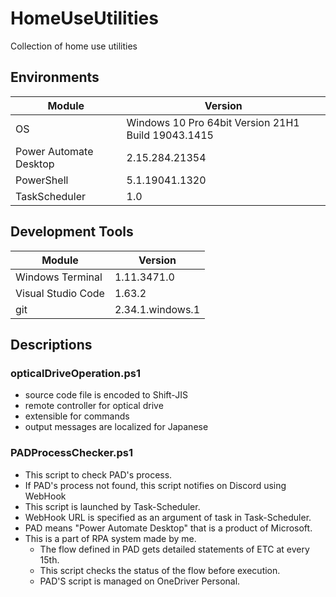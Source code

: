 # HomeUseUtilities
Collection of home use utilities
## Environments
| Module | Version |
----|----
| OS | Windows 10 Pro 64bit Version 21H1 Build 19043.1415 |
| Power Automate Desktop | 2.15.284.21354 |
| PowerShell | 5.1.19041.1320 |
| TaskScheduler | 1.0 |
## Development Tools
| Module | Version |
----|----
| Windows Terminal | 1.11.3471.0 |
| Visual Studio Code | 1.63.2 |
| git | 2.34.1.windows.1 |
## Descriptions
### opticalDriveOperation.ps1
* source code file is encoded to Shift-JIS
* remote controller for optical drive
* extensible for commands
* output messages are localized for Japanese
### PADProcessChecker.ps1
* This script to check PAD's process.
* If PAD's process not found, this script notifies on Discord using WebHook
* This script is launched by Task-Scheduler.
* WebHook URL is specified as an argument of task in Task-Scheduler.
* PAD means "Power Automate Desktop" that is a product of Microsoft.
* This is a part of RPA system made by me.
  * The flow defined in PAD gets detailed statements of ETC at every 15th.
  * This script checks the status of the flow before execution.
  * PAD'S script is managed on OneDriver Personal.
